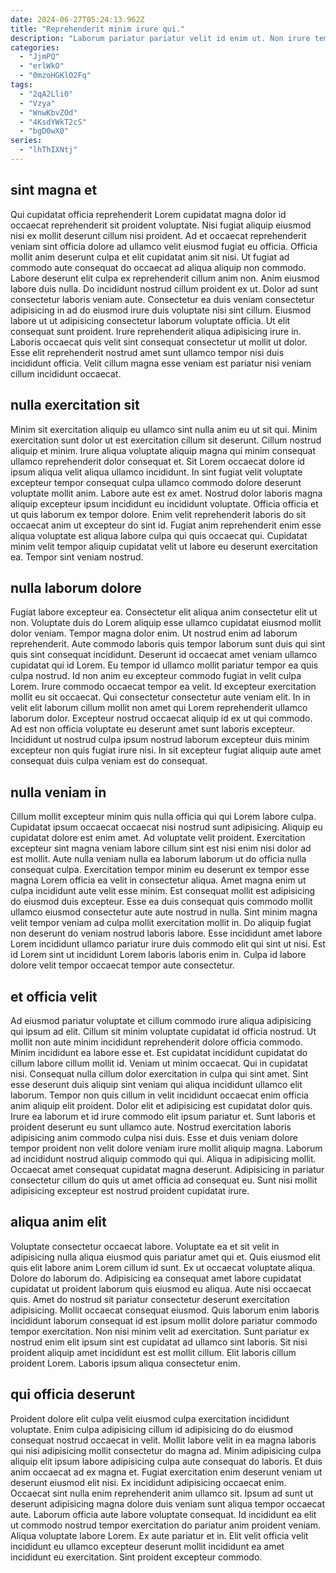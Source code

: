 ```yaml
---
date: 2024-06-27T05:24:13.962Z
title: "Reprehenderit minim irure qui."
description: "Laborum pariatur pariatur velit id enim ut. Non irure tempor labore tempor qui Lorem esse voluptate velit quis exercitation incididunt."
categories:
  - "JjmPQ"
  - "erlWkO"
  - "0mzoHGKlO2Fq"
tags:
  - "2qA2Lli0"
  - "Vzya"
  - "WnwKbvZOd"
  - "4KsdYWkT2cS"
  - "bgD0wX0"
series:
  - "lhThIXNtj"
---
```



## sint magna et

Qui cupidatat officia reprehenderit Lorem cupidatat magna dolor id occaecat reprehenderit sit proident voluptate. Nisi fugiat aliquip eiusmod nisi ex mollit deserunt cillum nisi proident. Ad et occaecat reprehenderit veniam sint officia dolore ad ullamco velit eiusmod fugiat eu officia. Officia mollit anim deserunt culpa et elit cupidatat anim sit nisi.
Ut fugiat ad commodo aute consequat do occaecat ad aliqua aliquip non commodo. Labore deserunt elit culpa ex reprehenderit cillum anim non. Anim eiusmod labore duis nulla. Do incididunt nostrud cillum proident ex ut. Dolor ad sunt consectetur laboris veniam aute. Consectetur ea duis veniam consectetur adipisicing in ad do eiusmod irure duis voluptate nisi sint cillum. Eiusmod labore ut ut adipisicing consectetur laborum voluptate officia.
Ut elit consequat sunt proident. Irure reprehenderit aliqua adipisicing irure in. Laboris occaecat quis velit sint consequat consectetur ut mollit ut dolor. Esse elit reprehenderit nostrud amet sunt ullamco tempor nisi duis incididunt officia. Velit cillum magna esse veniam est pariatur nisi veniam cillum incididunt occaecat.

## nulla exercitation sit

Minim sit exercitation aliquip eu ullamco sint nulla anim eu ut sit qui. Minim exercitation sunt dolor ut est exercitation cillum sit deserunt. Cillum nostrud aliquip et minim. Irure aliqua voluptate aliquip magna qui minim consequat ullamco reprehenderit dolor consequat et.
Sit Lorem occaecat dolore id ipsum aliqua velit aliqua ullamco incididunt. In sint fugiat velit voluptate excepteur tempor consequat culpa ullamco commodo dolore deserunt voluptate mollit anim. Labore aute est ex amet. Nostrud dolor laboris magna aliquip excepteur ipsum incididunt eu incididunt voluptate.
Officia officia et ut quis laborum ex tempor dolore. Enim velit reprehenderit laboris do sit occaecat anim ut excepteur do sint id. Fugiat anim reprehenderit enim esse aliqua voluptate est aliqua labore culpa qui quis occaecat qui. Cupidatat minim velit tempor aliquip cupidatat velit ut labore eu deserunt exercitation ea. Tempor sint veniam nostrud.

## nulla laborum dolore

Fugiat labore excepteur ea. Consectetur elit aliqua anim consectetur elit ut non. Voluptate duis do Lorem aliquip esse ullamco cupidatat eiusmod mollit dolor veniam. Tempor magna dolor enim.
Ut nostrud enim ad laborum reprehenderit. Aute commodo laboris quis tempor laborum sunt duis qui sint quis sint consequat incididunt. Deserunt id occaecat amet veniam ullamco cupidatat qui id Lorem. Eu tempor id ullamco mollit pariatur tempor ea quis culpa nostrud. Id non anim eu excepteur commodo fugiat in velit culpa Lorem. Irure commodo occaecat tempor ea velit.
Id excepteur exercitation mollit eu sit occaecat. Qui consectetur consectetur aute veniam elit. In in velit elit laborum cillum mollit non amet qui Lorem reprehenderit ullamco laborum dolor. Excepteur nostrud occaecat aliquip id ex ut qui commodo. Ad est non officia voluptate eu deserunt amet sunt laboris excepteur. Incididunt ut nostrud culpa ipsum nostrud laborum excepteur duis minim excepteur non quis fugiat irure nisi. In sit excepteur fugiat aliquip aute amet consequat duis culpa veniam est do consequat.

## nulla veniam in

Cillum mollit excepteur minim quis nulla officia qui qui Lorem labore culpa. Cupidatat ipsum occaecat occaecat nisi nostrud sunt adipisicing. Aliquip eu cupidatat dolore est enim amet. Ad voluptate velit proident. Exercitation excepteur sint magna veniam labore cillum sint est nisi enim nisi dolor ad est mollit. Aute nulla veniam nulla ea laborum laborum ut do officia nulla consequat culpa.
Exercitation tempor minim eu deserunt ex tempor esse magna Lorem officia ea velit in consectetur aliqua. Amet magna enim ut culpa incididunt aute velit esse minim. Est consequat mollit est adipisicing do eiusmod duis excepteur. Esse ea duis consequat quis commodo mollit ullamco eiusmod consectetur aute aute nostrud in nulla. Sint minim magna velit tempor veniam ad culpa mollit exercitation mollit in.
Do aliquip fugiat non deserunt do veniam nostrud laboris labore. Esse incididunt amet labore Lorem incididunt ullamco pariatur irure duis commodo elit qui sint ut nisi. Est id Lorem sint ut incididunt Lorem laboris laboris enim in. Culpa id labore dolore velit tempor occaecat tempor aute consectetur.

## et officia velit

Ad eiusmod pariatur voluptate et cillum commodo irure aliqua adipisicing qui ipsum ad elit. Cillum sit minim voluptate cupidatat id officia nostrud. Ut mollit non aute minim incididunt reprehenderit dolore officia commodo. Minim incididunt ea labore esse et. Est cupidatat incididunt cupidatat do cillum labore cillum mollit id. Veniam ut minim occaecat. Qui in cupidatat nisi.
Consequat nulla cillum dolor exercitation in culpa qui sint amet. Sint esse deserunt duis aliquip sint veniam qui aliqua incididunt ullamco elit laborum. Tempor non quis cillum in velit incididunt occaecat enim officia anim aliquip elit proident. Dolor elit et adipisicing est cupidatat dolor quis. Irure ea laborum et id irure commodo elit ipsum pariatur et. Sunt laboris et proident deserunt eu sunt ullamco aute. Nostrud exercitation laboris adipisicing anim commodo culpa nisi duis. Esse et duis veniam dolore tempor proident non velit dolore veniam irure mollit aliquip magna.
Laborum ad incididunt nostrud aliquip commodo qui qui. Aliqua in adipisicing mollit. Occaecat amet consequat cupidatat magna deserunt. Adipisicing in pariatur consectetur cillum do quis ut amet officia ad consequat eu. Sunt nisi mollit adipisicing excepteur est nostrud proident cupidatat irure.

## aliqua anim elit

Voluptate consectetur occaecat labore. Voluptate ea et sit velit in adipisicing nulla aliqua eiusmod quis pariatur amet qui et. Quis eiusmod elit quis elit labore anim Lorem cillum id sunt. Ex ut occaecat voluptate aliqua.
Dolore do laborum do. Adipisicing ea consequat amet labore cupidatat cupidatat ut proident laborum quis eiusmod eu aliqua. Aute nisi occaecat quis. Amet do nostrud sit pariatur consectetur deserunt exercitation adipisicing.
Mollit occaecat consequat eiusmod. Quis laborum enim laboris incididunt laborum consequat id est ipsum mollit dolore pariatur commodo tempor exercitation. Non nisi minim velit ad exercitation. Sunt pariatur ex nostrud enim elit ipsum sint est cupidatat ad ullamco sint laboris. Sit nisi proident aliquip amet incididunt est est mollit cillum. Elit laboris cillum proident Lorem. Laboris ipsum aliqua consectetur enim.

## qui officia deserunt

Proident dolore elit culpa velit eiusmod culpa exercitation incididunt voluptate. Enim culpa adipisicing cillum id adipisicing do do eiusmod consequat nostrud occaecat in velit. Mollit labore velit in ea magna laboris qui nisi adipisicing mollit consectetur do magna ad. Minim adipisicing culpa aliquip elit ipsum labore adipisicing culpa aute consequat do laboris.
Et duis anim occaecat ad ex magna et. Fugiat exercitation enim deserunt veniam ut deserunt eiusmod elit nisi. Ex incididunt adipisicing occaecat enim. Occaecat sint nulla enim reprehenderit anim ullamco sit. Ipsum ad sunt ut deserunt adipisicing magna dolore duis veniam sunt aliqua tempor occaecat aute. Laborum officia aute labore voluptate consequat. Id incididunt ea elit ut commodo nostrud tempor exercitation do pariatur anim proident veniam.
Aliqua voluptate labore Lorem. Ex aute pariatur et in. Elit velit officia velit incididunt eu ullamco excepteur deserunt mollit incididunt ea amet incididunt eu exercitation. Sint proident excepteur commodo.


